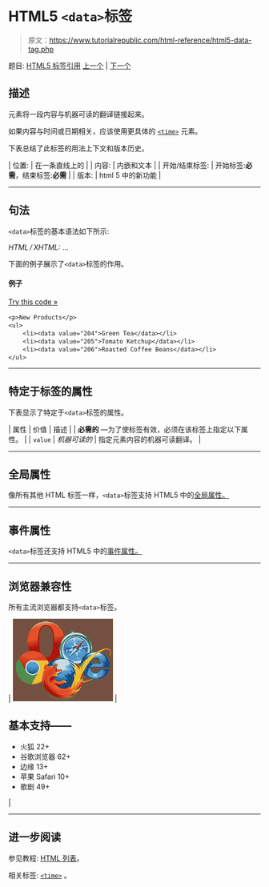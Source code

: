 # HTML5 `<data>`标签

> 原文：<https://www.tutorialrepublic.com/html-reference/html5-data-tag.php>

题目: [HTML5 标签引用](html5-tags.php) [上一个](html-colgroup-tag.php) | [下一个](html5-datalist-tag.php)

## 描述

元素将一段内容与机器可读的翻译链接起来。

如果内容与时间或日期相关，应该使用更具体的 [`<time>`](html5-time-tag.php) 元素。

下表总结了此标签的用法上下文和版本历史。

| 位置: | 在一条直线上的 |
| 内容: | 内嵌和文本 |
| 开始/结束标签: | 开始标签:**必需**，结束标签:**必需** |
| 版本: | html 5 中的新功能 |

* * *

## 句法

`<data>`标签的基本语法如下所示:

*HTML / XHTML:* <data value="*machine-readable*"> ... </data>

下面的例子展示了`<data>`标签的作用。

#### 例子

[Try this code »](../codelab.php?topic=html5&file=data-tag "Try this code using online Editor")

```
<p>New Products</p>
<ul>
    <li><data value="204">Green Tea</data></li>
    <li><data value="205">Tomato Ketchup</data></li>
    <li><data value="206">Roasted Coffee Beans</data></li>
</ul>
```

* * *

## 特定于标签的属性

下表显示了特定于`<data>`标签的属性。

| 属性 | 价值 | 描述 |
| **必需的** —为了使标签有效，必须在该标签上指定以下属性。 |
| `value` | *机器可读的* | 指定元素内容的机器可读翻译。 |

* * *

## 全局属性

像所有其他 HTML 标签一样，`<data>`标签支持 HTML5 中的[全局属性。](html5-global-attributes.php)

* * *

## 事件属性

`<data>`标签还支持 HTML5 中的[事件属性。](html5-event-attributes.php)

* * *

## 浏览器兼容性

所有主流浏览器都支持`<data>`标签。

| ![Browsers Icon](img/e9331123c77668c1832e541c2fca1002.png) | 

## 基本支持——

*   火狐 22+
*   谷歌浏览器 62+
*   边缘 13+
*   苹果 Safari 10+
*   歌剧 49+

 |

* * *

## 进一步阅读

参见教程: [HTML 列表](../html-tutorial/html-lists.php)。

相关标签: [`<time>`](html5-time-tag.php) 。